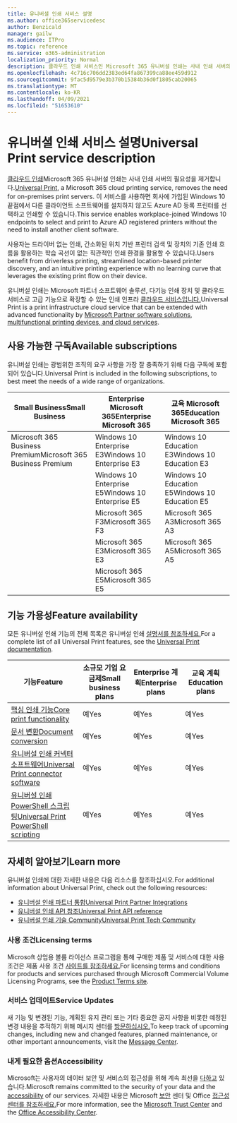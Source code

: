 ```yaml
---
title: 유니버셜 인쇄 서비스 설명
ms.author: office365servicedesc
author: Benzicald
manager: gailw
ms.audience: ITPro
ms.topic: reference
ms.service: o365-administration
localization_priority: Normal
description: 클라우드 인쇄 서비스인 Microsoft 365 유니버설 인쇄는 사내 인쇄 서버의 필요성을 제거합니다.
ms.openlocfilehash: 4c716c706dd2383ed64fa867399ca88ee459d912
ms.sourcegitcommit: 9fac5d9579e3b370b15384b36d0f1805cab20065
ms.translationtype: MT
ms.contentlocale: ko-KR
ms.lasthandoff: 04/09/2021
ms.locfileid: "51653610"
---
```

# <a name="universal-print-service-description"></a><span data-ttu-id="c8633-103">유니버셜 인쇄 서비스 설명</span><span class="sxs-lookup"><span data-stu-id="c8633-103">Universal Print service description</span></span>

<span data-ttu-id="c8633-104">[클라우드 인쇄](https://www.microsoft.com/microsoft-365/windows/universal-print)Microsoft 365 유니버설 인쇄는 사내 인쇄 서버의 필요성을 제거합니다.</span><span class="sxs-lookup"><span data-stu-id="c8633-104">[Universal Print](https://www.microsoft.com/microsoft-365/windows/universal-print), a Microsoft 365 cloud printing service, removes the need for on-premises print servers.</span></span> <span data-ttu-id="c8633-105">이 서비스를 사용하면 회사에 가입된 Windows 10 끝점에서 다른 클라이언트 소프트웨어를 설치하지 않고도 Azure AD 등록 프린터를 선택하고 인쇄할 수 있습니다.</span><span class="sxs-lookup"><span data-stu-id="c8633-105">This service enables workplace-joined Windows 10 endpoints to select and print to Azure AD registered printers without the need to install another client software.</span></span>

<span data-ttu-id="c8633-106">사용자는 드라이버 없는 인쇄, 간소화된 위치 기반 프린터 검색 및 장치의 기존 인쇄 흐름을 활용하는 학습 곡선이 없는 직관적인 인쇄 환경을 활용할 수 있습니다.</span><span class="sxs-lookup"><span data-stu-id="c8633-106">Users benefit from driverless printing, streamlined location-based printer discovery, and an intuitive printing experience with no learning curve that leverages the existing print flow on their device.</span></span>

<span data-ttu-id="c8633-107">유니버설 인쇄는 Microsoft 파트너 소프트웨어 솔루션, 다기능 인쇄 장치 및 클라우드 서비스로 고급 기능으로 확장할 수 있는 인쇄 인프라 [클라우드 서비스입니다.](/universal-print/fundamentals/universal-print-partner-integrations)</span><span class="sxs-lookup"><span data-stu-id="c8633-107">Universal Print is a print infrastructure cloud service that can be extended with advanced functionality by [Microsoft Partner software solutions, multifunctional printing devices, and cloud services](/universal-print/fundamentals/universal-print-partner-integrations).</span></span>

## <a name="available-subscriptions"></a><span data-ttu-id="c8633-108">사용 가능한 구독</span><span class="sxs-lookup"><span data-stu-id="c8633-108">Available subscriptions</span></span>

<span data-ttu-id="c8633-109">유니버설 인쇄는 광범위한 조직의 요구 사항을 가장 잘 충족하기 위해 다음 구독에 포함되어 있습니다.</span><span class="sxs-lookup"><span data-stu-id="c8633-109">Universal Print is included in the following subscriptions, to best meet the needs of a wide range of organizations.</span></span>

| <span data-ttu-id="c8633-110">Small Business</span><span class="sxs-lookup"><span data-stu-id="c8633-110">Small Business</span></span>                 | <span data-ttu-id="c8633-111">Enterprise Microsoft 365</span><span class="sxs-lookup"><span data-stu-id="c8633-111">Enterprise Microsoft 365</span></span>     | <span data-ttu-id="c8633-112">교육 Microsoft 365</span><span class="sxs-lookup"><span data-stu-id="c8633-112">Education Microsoft 365</span></span> |
|--------------------------------|------------------------------|-------------------------|
| <span data-ttu-id="c8633-113">Microsoft 365 Business Premium</span><span class="sxs-lookup"><span data-stu-id="c8633-113">Microsoft 365 Business Premium</span></span> | <span data-ttu-id="c8633-114">Windows 10 Enterprise E3</span><span class="sxs-lookup"><span data-stu-id="c8633-114">Windows 10 Enterprise E3</span></span>     | <span data-ttu-id="c8633-115">Windows 10 Education E3</span><span class="sxs-lookup"><span data-stu-id="c8633-115">Windows 10 Education E3</span></span> |
|                                | <span data-ttu-id="c8633-116">Windows 10 Enterprise E5</span><span class="sxs-lookup"><span data-stu-id="c8633-116">Windows 10 Enterprise E5</span></span>     | <span data-ttu-id="c8633-117">Windows 10 Education E5</span><span class="sxs-lookup"><span data-stu-id="c8633-117">Windows 10 Education E5</span></span> |
|                                | <span data-ttu-id="c8633-118">Microsoft 365 F3</span><span class="sxs-lookup"><span data-stu-id="c8633-118">Microsoft 365 F3</span></span>             | <span data-ttu-id="c8633-119">Microsoft 365 A3</span><span class="sxs-lookup"><span data-stu-id="c8633-119">Microsoft 365 A3</span></span>        |
|                                | <span data-ttu-id="c8633-120">Microsoft 365 E3</span><span class="sxs-lookup"><span data-stu-id="c8633-120">Microsoft 365 E3</span></span>             | <span data-ttu-id="c8633-121">Microsoft 365 A5</span><span class="sxs-lookup"><span data-stu-id="c8633-121">Microsoft 365 A5</span></span>        |
|                                | <span data-ttu-id="c8633-122">Microsoft 365 E5</span><span class="sxs-lookup"><span data-stu-id="c8633-122">Microsoft 365 E5</span></span>             |                         |

## <a name="feature-availability"></a><span data-ttu-id="c8633-123">기능 가용성</span><span class="sxs-lookup"><span data-stu-id="c8633-123">Feature availability</span></span>

<span data-ttu-id="c8633-124">모든 유니버설 인쇄 기능의 전체 목록은 유니버설 인쇄 [설명서를 참조하세요.](/universal-print/)</span><span class="sxs-lookup"><span data-stu-id="c8633-124">For a complete list of all Universal Print features, see the [Universal Print documentation](/universal-print/).</span></span>

| <span data-ttu-id="c8633-125">기능</span><span class="sxs-lookup"><span data-stu-id="c8633-125">Feature</span></span>                                  | <span data-ttu-id="c8633-126">소규모 기업 요금제</span><span class="sxs-lookup"><span data-stu-id="c8633-126">Small business plans</span></span> | <span data-ttu-id="c8633-127">Enterprise 계획</span><span class="sxs-lookup"><span data-stu-id="c8633-127">Enterprise plans</span></span> | <span data-ttu-id="c8633-128">교육 계획</span><span class="sxs-lookup"><span data-stu-id="c8633-128">Education plans</span></span> |
|------------------------------------------|----------------------|------------------|-----------------|
| [<span data-ttu-id="c8633-129">핵심 인쇄 기능</span><span class="sxs-lookup"><span data-stu-id="c8633-129">Core print functionality</span></span>](/universal-print/)             | <span data-ttu-id="c8633-130">예</span><span class="sxs-lookup"><span data-stu-id="c8633-130">Yes</span></span>                  | <span data-ttu-id="c8633-131">예</span><span class="sxs-lookup"><span data-stu-id="c8633-131">Yes</span></span>              | <span data-ttu-id="c8633-132">예</span><span class="sxs-lookup"><span data-stu-id="c8633-132">Yes</span></span>             |
| [<span data-ttu-id="c8633-133">문서 변환</span><span class="sxs-lookup"><span data-stu-id="c8633-133">Document conversion</span></span>](/universal-print/fundamentals/universal-print-document-conversion)                  | <span data-ttu-id="c8633-134">예</span><span class="sxs-lookup"><span data-stu-id="c8633-134">Yes</span></span>                  | <span data-ttu-id="c8633-135">예</span><span class="sxs-lookup"><span data-stu-id="c8633-135">Yes</span></span>              | <span data-ttu-id="c8633-136">예</span><span class="sxs-lookup"><span data-stu-id="c8633-136">Yes</span></span>             |
| [<span data-ttu-id="c8633-137">유니버설 인쇄 커넥터 소프트웨어</span><span class="sxs-lookup"><span data-stu-id="c8633-137">Universal Print connector software</span></span>](/universal-print/fundamentals/universal-print-connector-overview)   | <span data-ttu-id="c8633-138">예</span><span class="sxs-lookup"><span data-stu-id="c8633-138">Yes</span></span>                  | <span data-ttu-id="c8633-139">예</span><span class="sxs-lookup"><span data-stu-id="c8633-139">Yes</span></span>              | <span data-ttu-id="c8633-140">예</span><span class="sxs-lookup"><span data-stu-id="c8633-140">Yes</span></span>             |
| [<span data-ttu-id="c8633-141">유니버설 인쇄 PowerShell 스크립팅</span><span class="sxs-lookup"><span data-stu-id="c8633-141">Universal Print PowerShell scripting</span></span>](/universal-print/fundamentals/universal-print-powershell) | <span data-ttu-id="c8633-142">예</span><span class="sxs-lookup"><span data-stu-id="c8633-142">Yes</span></span>                  | <span data-ttu-id="c8633-143">예</span><span class="sxs-lookup"><span data-stu-id="c8633-143">Yes</span></span>              | <span data-ttu-id="c8633-144">예</span><span class="sxs-lookup"><span data-stu-id="c8633-144">Yes</span></span>             |

## <a name="learn-more"></a><span data-ttu-id="c8633-145">자세히 알아보기</span><span class="sxs-lookup"><span data-stu-id="c8633-145">Learn more</span></span>

<span data-ttu-id="c8633-146">유니버설 인쇄에 대한 자세한 내용은 다음 리소스를 참조하십시오.</span><span class="sxs-lookup"><span data-stu-id="c8633-146">For additional information about Universal Print, check out the following resources:</span></span>

- [<span data-ttu-id="c8633-147">유니버설 인쇄 파트너 통합</span><span class="sxs-lookup"><span data-stu-id="c8633-147">Universal Print Partner Integrations</span></span>](/universal-print/fundamentals/universal-print-partner-integrations)
- [<span data-ttu-id="c8633-148">유니버설 인쇄 API 참조</span><span class="sxs-lookup"><span data-stu-id="c8633-148">Universal Print API reference</span></span>](/graph/universal-print-concept-overview)
- [<span data-ttu-id="c8633-149">유니버설 인쇄 기술 Community</span><span class="sxs-lookup"><span data-stu-id="c8633-149">Universal Print Tech Community</span></span>](https://techcommunity.microsoft.com/t5/universal-print/ct-p/UniversalPrint)

### <a name="licensing-terms"></a><span data-ttu-id="c8633-150">사용 조건</span><span class="sxs-lookup"><span data-stu-id="c8633-150">Licensing terms</span></span>

<span data-ttu-id="c8633-151">Microsoft 상업용 볼륨 라이선스 프로그램을 통해 구매한 제품 및 서비스에 대한 사용 조건은 제품 사용 조건 [사이트를 참조하세요.](https://www.microsoft.com/licensing/terms/)</span><span class="sxs-lookup"><span data-stu-id="c8633-151">For licensing terms and conditions for products and services purchased through Microsoft Commercial Volume Licensing Programs, see the [Product Terms site](https://www.microsoft.com/licensing/terms/).</span></span> 

### <a name="service-updates"></a><span data-ttu-id="c8633-152">서비스 업데이트</span><span class="sxs-lookup"><span data-stu-id="c8633-152">Service Updates</span></span>

<span data-ttu-id="c8633-153">새 기능 및 변경된 기능, 계획된 유지 관리 또는 기타 중요한 공지 사항을 비롯한 예정된 변경 내용을 추적하기 위해 메시지 센터를 [방문하십시오.](/microsoft-365/admin/manage/message-center)</span><span class="sxs-lookup"><span data-stu-id="c8633-153">To keep track of upcoming changes, including new and changed features, planned maintenance, or other important announcements, visit the [Message Center](/microsoft-365/admin/manage/message-center).</span></span>

### <a name="accessibility"></a><span data-ttu-id="c8633-154">내게 필요한 옵션</span><span class="sxs-lookup"><span data-stu-id="c8633-154">Accessibility</span></span>

<span data-ttu-id="c8633-155">Microsoft는 사용자의 데이터 보안 및 서비스의 접근성을 위해 계속 최선을 [다하고](https://www.microsoft.com/trust-center/compliance/accessibility) 있습니다.</span><span class="sxs-lookup"><span data-stu-id="c8633-155">Microsoft remains committed to the security of your data and the [accessibility](https://www.microsoft.com/trust-center/compliance/accessibility) of our services.</span></span> <span data-ttu-id="c8633-156">자세한 내용은 Microsoft [보안](https://www.microsoft.com/trust-center) 센터 및 Office [접근성 센터를 참조하세요.](https://support.microsoft.com/topic/office-accessibility-center-resources-for-people-with-disabilities-ecab0fcf-d143-4fe8-a2ff-6cd596bddc6d)</span><span class="sxs-lookup"><span data-stu-id="c8633-156">For more information, see the [Microsoft Trust Center](https://www.microsoft.com/trust-center) and the [Office Accessibility Center](https://support.microsoft.com/topic/office-accessibility-center-resources-for-people-with-disabilities-ecab0fcf-d143-4fe8-a2ff-6cd596bddc6d).</span></span>